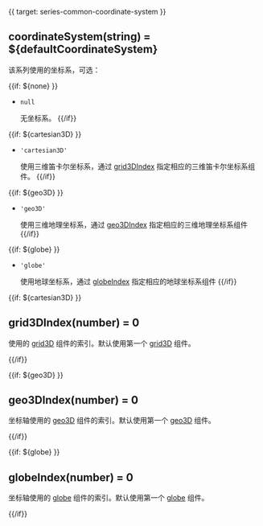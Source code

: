 {{ target: series-common-coordinate-system }}

## coordinateSystem(string) = ${defaultCoordinateSystem}

该系列使用的坐标系，可选：

{{if: ${none} }}
+ `null`

    无坐标系。
{{/if}}

{{if: ${cartesian3D} }}

+ `'cartesian3D'`

    使用三维笛卡尔坐标系，通过 [grid3DIndex](~series-${seriesType}.grid3DIndex) 指定相应的三维笛卡尔坐标系组件。
{{/if}}

{{if: ${geo3D} }}

+ `'geo3D'`

    使用三维地理坐标系，通过 [geo3DIndex](~series-${seriesType}.geo3DIndex) 指定相应的三维地理坐标系组件
{{/if}}

{{if: ${globe} }}

+ `'globe'`

    使用地球坐标系，通过 [globeIndex](~series-${seriesType}.globeIndex) 指定相应的地球坐标系组件
{{/if}}


{{if: ${cartesian3D} }}
## grid3DIndex(number) = 0

使用的 [grid3D](~grid3D) 组件的索引。默认使用第一个 [grid3D](~grid3D) 组件。

{{/if}}



{{if: ${geo3D} }}
## geo3DIndex(number) = 0

坐标轴使用的 [geo3D](~geo3D) 组件的索引。默认使用第一个 [geo3D](~geo3D) 组件。

{{/if}}



{{if: ${globe} }}
## globeIndex(number) = 0

坐标轴使用的 [globe](~globe) 组件的索引。默认使用第一个 [globe](~globe) 组件。

{{/if}}
